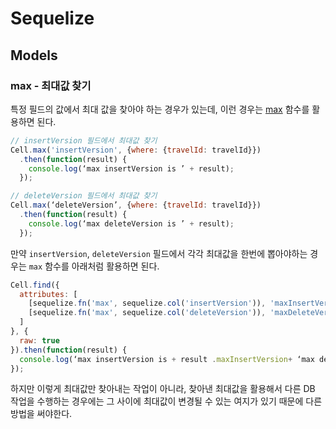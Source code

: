 # Sequelize

## Models

### max - 최대값 찾기

특정 필드의 값에서 최대 값을 찾아야 하는 경우가 있는데, 
이런 경우는 [max](https://github.com/kriskowal/q/wiki/API-Reference#promisenodeifycallback) 함수를 활용하면 된다.

```javascript
// insertVersion 필드에서 최대값 찾기
Cell.max('insertVersion', {where: {travelId: travelId}})
  .then(function(result) {
    console.log(‘max insertVersion is ’ + result);
  });

// deleteVersion 필드에서 최대값 찾기
Cell.max(‘deleteVersion’, {where: {travelId: travelId}})
  .then(function(result) {
    console.log(‘max deleteVersion is ’ + result);
  });
```

만약 `insertVersion`, `deleteVersion` 필드에서 각각 최대값을 한번에 뽑아야하는 경우는 `max` 함수를 아래처럼 활용하면 된다.

```javascript
Cell.find({
  attributes: [
    [sequelize.fn('max', sequelize.col('insertVersion')), 'maxInsertVersion'],
    [sequelize.fn('max', sequelize.col('deleteVersion')), 'maxDeleteVersion']
  ]
}, {
  raw: true
}).then(function(result) {
  console.log(‘max insertVersion is + result .maxInsertVersion+ ‘max deleteVersion is + result.maxDeleteVersion);
});
``` 
하지만 이렇게 최대값만 찾아내는 작업이 아니라, 찾아낸 최대값을 활용해서 다른 DB 작업을 수행하는 경우에는 
그 사이에 최대값이 변경될 수 있는 여지가 있기 때문에 다른 방법을 써야한다.



